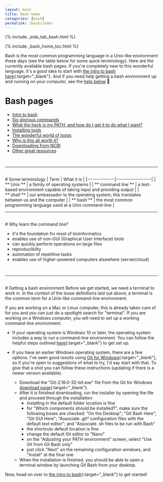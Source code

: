 ```yaml
---
layout: main
title: Bash home
categories: [bash]
permalink: /bash/index
---
```


{% include _side_tab_bash.html %}

{% include _bash_home_toc.html %}

Bash is the most common programming language in a Unix-like environment these days (see the table below for some quick terminology). Here are the currently available bash pages. If you're completely new to this wonderful language, it's a good idea to start with [the intro to bash here](/bash/basics){:target="_blank"}. And if you need help getting a bash environment up and running on your computer, see the [help below](/bash/#getting-a-bash-environment) 🙂

# Bash pages
* [Intro to bash](/bash/basics)
* [Six glorious commands](/bash/six_commands)
* [What the heck is my PATH, and how do I get it to do what I want?](/bash/modifying_your_path)
* [Installing tools](/bash/installing_tools)
* [The wonderful world of loops](/bash/loops_to_help)
* [Why is this all worth it?](/bash/why)
* [Downloading from NCBI](/bash/ncbi_eutils)
* [Other great resources](/bash/other_resources)

<br>

---
<br>
# Some terminology
| Term     | What it is          |
|:-------------:|------------------|
| **`Unix`** | a family of operating systems |
| **`command line`** | a text-based environment capable of taking input and providing output |
| **`shell`** | our ambassador to the operating system; this translates between us and the computer |
| **`bash`** | the most common programming language used at a Unix command-line |

<br>

---
<br>
# Why learn the command line?

*  it's the foundation for most of bioinformatics
*  enables use of non-GUI (Graphical User Interface) tools
*  can quickly perform operations on large files
*  reproducibility
*  automation of repetitive tasks
*  enables use of higher-powered computers elsewhere (server/cloud)  

<br>

---
<br>
# Getting a bash environment
Before we get started, we need a terminal to work in. In the context of the loose definitions laid out above, a terminal is the common term for a Unix-like command-line environment. 

If you are working on a Mac or Linux computer, this is already taken care of for you and you can just do a spotlight search for "terminal". If you are working on a Windows computer, you will need to set up a working command-line environment.

* If your operating system is Windows 10 or later, the operating system includes a way to run a command-line environment. You can follow the helpful steps outlined [here](https://www.howtogeek.com/249966/how-to-install-and-use-the-linux-bash-shell-on-windows-10/){:target="_blank"} to get set up.

* If you have an earlier Windows operating system, there are a few options. I've seen good results using [Git for Windows](https://gitforwindows.org/){:target="_blank"}, so if you're open to suggestions of what to try, I'd say start with that. To give that a shot you can follow these instructions (updating if there is a newer version available).  
  * Download the "Git-2.18.0-32-bit.exe" file from the Git for Windows [download page](https://github.com/git-for-windows/git/releases/tag/v2.18.0.windows.1){:target="_blank"}.  
  * After it is finished downloading, run the installer by opening the file and proceed through the installation:  
    * installing in the default folder location is fine
    * for "Which components should be installed?", make sure the following boxes are checked: "On the Desktop"; "Git Bash Here"; "Git GUI Here"; "Associate .git* configuration files with the default text editor"; and "Associate .sh files to be run with Bash"
    * the shortcuts default location is fine
    * change the default Git editor to "Nano"
    * on the "Adjusting your PATH environment" screen, select "Use Git from Git Bash only"
    * just click "Next" on the remaining configuration windows, and "Install" at the final one
  * When the installation is finished, you should be able to open a terminal window by launching Git Bash from your desktop. 

Now, head on over to [the intro to bash](/bash/basics){:target="_blank"} to get started!
